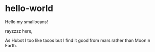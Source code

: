 # hello-world

Hello my smallbeans!


rayzzzz here, 

As Hubot I too like tacos but I find it good from mars rather than Moon n Earth.
